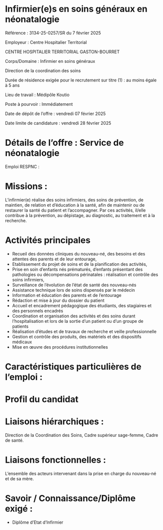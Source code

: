 # Infirmier(e)s en soins généraux en néonatalogie

Référence : 3134-25-0257/SR du 7 février 2025

Employeur : Centre Hospitalier Territorial

CENTRE HOSPITALIER TERRITORIAL GASTON-BOURRET

Corps/Domaine : Infirmier en soins généraux

Direction de la coordination des soins

Durée de résidence exigée pour le recrutement sur titre (1) : au moins égale à 5 ans

Lieu de travail : Médipôle Koutio

Poste à pourvoir : Immédiatement

Date de dépôt de l’offre : vendredi 07 février 2025

Date limite de candidature : vendredi 28 février 2025

# Détails de l’offre : Service de néonatalogie

Emploi RESPNC :

# Missions :

L’infirmier(e) réalise des soins infirmiers, des soins de prévention, de maintien, de relation et d’éducation à la santé, afin de maintenir ou de restaurer la santé du patient et l’accompagner. Par ces activités, il/elle contribue à la prévention, au dépistage, au diagnostic, au traitement et à la recherche.

# Activités principales

- Recueil des données cliniques du nouveau-né, des besoins et des attentes des parents et de leur entourage,
- Etablissement du projet de soins et de la planification des activités,
- Prise en soin d’enfants nés prématurés, d’enfants présentant des pathologies ou décompensations périnatales : réalisation et contrôle des soins infirmiers,
- Surveillance de l’évolution de l’état de santé des nouveau-nés
- Assistance technique lors de soins dispensés par le médecin
- Information et éducation des parents et de l’entourage
- Rédaction et mise à jour du dossier du patient
- Accueil et encadrement pédagogique des étudiants, des stagiaires et des personnels encadrés
- Coordination et organisation des activités et des soins durant l’hospitalisation et lors de la sortie d’un patient ou d’un groupe de patients
- Réalisation d’études et de travaux de recherche et veille professionnelle
- Gestion et contrôle des produits, des matériels et des dispositifs médicaux
- Mise en œuvre des procédures institutionnelles

# Caractéristiques particulières de l’emploi :

# Profil du candidat

# Liaisons hiérarchiques :

Direction de la Coordination des Soins, Cadre supérieur sage-femme, Cadre de santé.

# Liaisons fonctionnelles :

L’ensemble des acteurs intervenant dans la prise en charge du nouveau-né et de sa mère.

# Savoir / Connaissance/Diplôme exigé :

- Diplôme d’Etat d’Infirmier